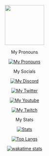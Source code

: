 <div align="center">
    <img height="128" src="https://avatars.githubusercontent.com/u/72676863?v=4">
</div>


<div align="center">

My Pronouns

[![My Pronouns](https://img.shields.io/endpoint?color=gold&logo=pronouns&style=for-the-badge&url=https://pronoundb.org/shields/616fed8580a76173e9650045)](https://pronoundb.org)

My Socials

[![My Discord](https://img.shields.io/discord/784293822879760415?color=blue&label=Gamer%20Lounge&style=for-the-badge)](https://inv.wtf/strqtz)

[![My Twitter](https://img.shields.io/twitter/follow/Strqtz_?color=green&style=for-the-badge)](https://twitter.com/Strqtz_)

[![My Youtube](https://img.shields.io/youtube/channel/subscribers/UCLxv3Z1PaaceeqWMQhTurJw?style=for-the-badge)](https://youtube.com/channel/UCLxv3Z1PaaceeqWMQhTurJw)

[![My Twitch](https://img.shields.io/twitch/status/strqtz_?color=purple&style=for-the-badge)](https://twitch.tv/strqtz_)

My Stats

[![Stats](https://github-readme-stats.vercel.app/api?username=Strqtz&count_private=true&show_icons=true&theme=github_dark)](https://github.com/Strqtz)

[![Top Langs](https://github-readme-stats.vercel.app/api/top-langs/?username=Strqtz&theme=github_dark&layout=compact)](https://github.com/anuraghazra/github-readme-stats)

[![wakatime stats](https://github-readme-stats.vercel.app/api/wakatime?username=Strqtz&theme=github_dark&layout=compact)](https://strqtz.github.io)

</div>
